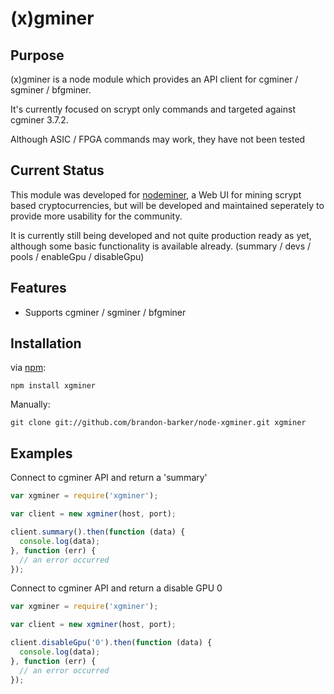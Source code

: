 (x)gminer
============

## Purpose

(x)gminer is a node module which provides an API client for cgminer / sgminer / bfgminer.

It's currently focused on scrypt only commands and targeted against cgminer 3.7.2. 

Although ASIC / FPGA commands may work, they have not been tested

## Current Status

This module was developed for [nodeminer](https://github.com/brandon-barker/nodeminer), a Web UI for mining scrypt based cryptocurrencies, but will be developed and maintained seperately to provide more usability for the community.

It is currently still being developed and not quite production ready as yet, although some basic functionality is available already. (summary / devs / pools / enableGpu / disableGpu)

## Features

* Supports cgminer / sgminer / bfgminer

## Installation

via [npm](http://github.com/isaacs/npm):
```
npm install xgminer
```
Manually:
```
git clone git://github.com/brandon-barker/node-xgminer.git xgminer
```

## Examples

Connect to cgminer API and return a 'summary'
```javascript
var xgminer = require('xgminer');

var client = new xgminer(host, port);

client.summary().then(function (data) {
  console.log(data);
}, function (err) {
  // an error occurred
});
```

Connect to cgminer API and return a disable GPU 0
```javascript
var xgminer = require('xgminer');

var client = new xgminer(host, port);

client.disableGpu('0').then(function (data) {
  console.log(data);
}, function (err) {
  // an error occurred
});
```
